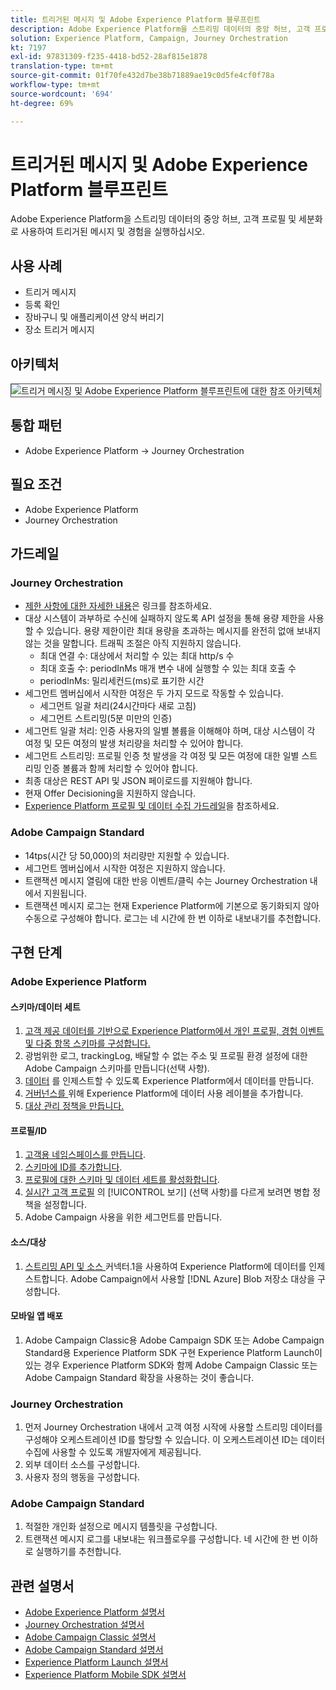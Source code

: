 ```yaml
---
title: 트리거된 메시지 및 Adobe Experience Platform 블루프린트
description: Adobe Experience Platform을 스트리밍 데이터의 중앙 허브, 고객 프로필 및 세분화로 사용하여 트리거된 메시지 및 경험을 실행하십시오.
solution: Experience Platform, Campaign, Journey Orchestration
kt: 7197
exl-id: 97831309-f235-4418-bd52-28af815e1878
translation-type: tm+mt
source-git-commit: 01f70fe432d7be38b71889ae19c0d5fe4cf0f78a
workflow-type: tm+mt
source-wordcount: '694'
ht-degree: 69%

---
```


# 트리거된 메시지 및 Adobe Experience Platform 블루프린트

Adobe Experience Platform을 스트리밍 데이터의 중앙 허브, 고객 프로필 및 세분화로 사용하여 트리거된 메시지 및 경험을 실행하십시오.

## 사용 사례

* 트리거 메시지
* 등록 확인
* 장바구니 및 애플리케이션 양식 버리기
* 장소 트리거 메시지

## 아키텍처

<img src="assets/triggered.svg" alt="트리거 메시징 및 Adobe Experience Platform 블루프린트에 대한 참조 아키텍처" style="border:1px solid #4a4a4a" />

## 통합 패턴

* Adobe Experience Platform -> Journey Orchestration

## 필요 조건

* Adobe Experience Platform
* Journey Orchestration

## 가드레일

### Journey Orchestration

* [제한 사항에 대한 자세한 내용](https://experienceleague.adobe.com/docs/journeys/using/starting-with-journeys/limitations.html?lang=ko#starting-with-journeys)은 링크를 참조하세요.
* 대상 시스템이 과부하로 수신에 실패하지 않도록 API 설정을 통해 용량 제한을 사용할 수 있습니다. 용량 제한이란 최대 용량을 초과하는 메시지를 완전히 없애 보내지 않는 것을 말합니다. 트래픽 조절은 아직 지원하지 않습니다.
   * 최대 연결 수: 대상에서 처리할 수 있는 최대 http/s 수
   * 최대 호출 수: periodInMs 매개 변수 내에 실행할 수 있는 최대 호출 수
   * periodInMs: 밀리세컨드(ms)로 표기한 시간
* 세그먼트 멤버십에서 시작한 여정은 두 가지 모드로 작동할 수 있습니다.
   * 세그먼트 일괄 처리(24시간마다 새로 고침)
   * 세그먼트 스트리밍(5분 미만의 인증)
* 세그먼트 일괄 처리: 인증 사용자의 일별 볼륨을 이해해야 하며, 대상 시스템이 각 여정 및 모든 여정의 발생 처리량을 처리할 수 있어야 합니다.
* 세그먼트 스트리밍: 프로필 인증 첫 발생을 각 여정 및 모든 여정에 대한 일별 스트리밍 인증 볼륨과 함께 처리할 수 있어야 합니다.
* 최종 대상은 REST API 및 JSON 페이로드를 지원해야 합니다.
* 현재 Offer Decisioning을 지원하지 않습니다.
* [Experience Platform 프로필 및 데이터 수집 가드레일](https://experienceleague.adobe.com/docs/experience-platform/profile/guardrails.html?lang=ko)을 참조하세요.

### Adobe Campaign Standard

* 14tps(시간 당 50,000)의 처리량만 지원할 수 있습니다.
* 세그먼트 멤버십에서 시작한 여정은 지원하지 않습니다.
* 트랜잭션 메시지 열림에 대한 반응 이벤트/클릭 수는 Journey Orchestration 내에서 지원됩니다.
* 트랜잭션 메시지 로그는 현재 Experience Platform에 기본으로 동기화되지 않아 수동으로 구성해야 합니다. 로그는 네 시간에 한 번 이하로 내보내기를 추천합니다.


## 구현 단계

### Adobe Experience Platform

#### 스키마/데이터 세트

1. [고객 제공 데이터를 기반으로 Experience Platform에서 개인 프로필, 경험 이벤트 및 다중 항목 스키마를 구성합니다.](https://experienceleague.adobe.com/docs/platform-learn/tutorials/schemas/create-a-schema.html)
1. 광범위한 로그, trackingLog, 배달할 수 없는 주소 및 프로필 환경 설정에 대한 Adobe Campaign 스키마를 만듭니다(선택 사항).
1. [데이터](https://experienceleague.adobe.com/docs/platform-learn/tutorials/data-ingestion/create-datasets-and-ingest-data.html) 를 인제스트할 수 있도록 Experience Platform에서 데이터를 만듭니다.
1. [거버넌스를 ](https://experienceleague.adobe.com/docs/platform-learn/tutorials/data-governance/classify-data-using-governance-labels.html) 위해 Experience Platform에 데이터 사용 레이블을 추가합니다.
1. [대상 관리 정책을 만듭니다.](https://experienceleague.adobe.com/docs/platform-learn/tutorials/data-governance/create-data-usage-policies.html)

#### 프로필/ID

1. [고객용 네임스페이스를 만듭니다](https://experienceleague.adobe.com/docs/platform-learn/tutorials/identities/label-ingest-and-verify-identity-data.html).
1. [스키마에 ID를 추가합니다](https://experienceleague.adobe.com/docs/platform-learn/tutorials/identities/label-ingest-and-verify-identity-data.html).
1. [프로필에 대한 스키마 및 데이터 세트를 활성화합니다](https://experienceleague.adobe.com/docs/platform-learn/tutorials/profiles/bring-data-into-the-real-time-customer-profile.html).
1. [실시간 고객 프로필](https://experienceleague.adobe.com/docs/platform-learn/tutorials/profiles/create-merge-policies.html) 의  [!UICONTROL 보기] (선택 사항)를 다르게 보려면 병합 정책을 설정합니다.
1. Adobe Campaign 사용을 위한 세그먼트를 만듭니다.

#### 소스/대상

1. [스트리밍 API 및 소스 ](https://experienceleague.adobe.com/?recommended=ExperiencePlatform-D-1-2020.1.dataingestion) 커넥터.1을 사용하여 Experience Platform에 데이터를 인제스트합니다. Adobe Campaign에서 사용할  [!DNL Azure] Blob 저장소 대상을 구성합니다.

#### 모바일 앱 배포

1. Adobe Campaign Classic용 Adobe Campaign SDK 또는 Adobe Campaign Standard용 Experience Platform SDK 구현 Experience Platform Launch이 있는 경우 Experience Platform SDK와 함께 Adobe Campaign Classic 또는 Adobe Campaign Standard 확장을 사용하는 것이 좋습니다.


### Journey Orchestration

1. 먼저 Journey Orchestration 내에서 고객 여정 시작에 사용할 스트리밍 데이터를 구성해야 오케스트레이션 ID를 할당할 수 있습니다. 이 오케스트레이션 ID는 데이터 수집에 사용할 수 있도록 개발자에게 제공됩니다.
1. 외부 데이터 소스를 구성합니다.
1. 사용자 정의 행동을 구성합니다.

### Adobe Campaign Standard

1. 적절한 개인화 설정으로 메시지 템플릿을 구성합니다.
1. 트랜잭션 메시지 로그를 내보내는 워크플로우를 구성합니다. 네 시간에 한 번 이하로 실행하기를 추천합니다.


## 관련 설명서

* [Adobe Experience Platform 설명서](https://experienceleague.adobe.com/docs/experience-platform.html?lang=ko)
* [Journey Orchestration 설명서](https://experienceleague.adobe.com/docs/journey-orchestration.html?lang=ko)
* [Adobe Campaign Classic 설명서](https://experienceleague.adobe.com/docs/campaign-classic.html?lang=ko)
* [Adobe Campaign Standard 설명서](https://experienceleague.adobe.com/docs/campaign-standard.html?lang=ko)
* [Experience Platform Launch 설명서](https://experienceleague.adobe.com/docs/launch.html?lang=ko)
* [Experience Platform Mobile SDK 설명서](https://experienceleague.adobe.com/docs/mobile.html?lang=ko)
